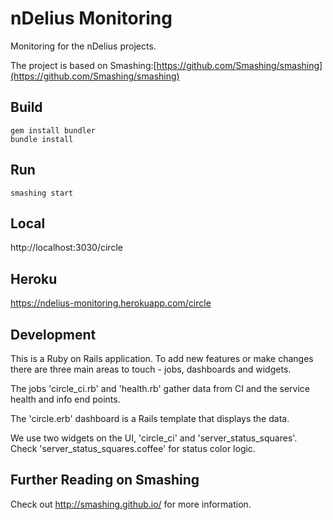nDelius Monitoring
====
Monitoring for the nDelius projects.
 
The project is based on Smashing:[https://github.com/Smashing/smashing](https://github.com/Smashing/smashing)


Build
----
```
gem install bundler
bundle install
```

Run
----
```
smashing start
```

Local
----
http://localhost:3030/circle

Heroku
----
https://ndelius-monitoring.herokuapp.com/circle

Development
----
This is a Ruby on Rails application. To add new features or make changes there are three main areas to touch - 
jobs, dashboards and widgets. 

The jobs 'circle_ci.rb' and 'health.rb' gather data from CI and the service health and info end points.

The 'circle.erb' dashboard is a Rails template that displays the data. 

We use two widgets on the UI, 'circle_ci' and 'server_status_squares'. Check 'server_status_squares.coffee' for status
color logic.

Further Reading on Smashing
----
Check out http://smashing.github.io/ for more information.
